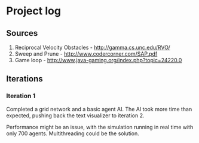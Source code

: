 # Project log

## Sources
1. Reciprocal Velocity Obstacles - http://gamma.cs.unc.edu/RVO/
2. Sweep and Prune - http://www.codercorner.com/SAP.pdf
3. Game loop - http://www.java-gaming.org/index.php?topic=24220.0

## Iterations

### Iteration 1
Completed a grid network and a basic agent AI.
The AI took more time than expected, pushing back the text visualizer to iteration 2.

Performance might be an issue, with the simulation running in real time with only 700 agents. Multithreading could be the solution.